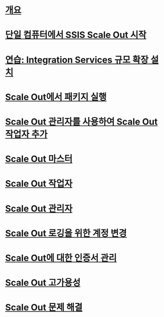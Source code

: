 # [개요](integration-services-ssis-scale-out.md)
# [단일 컴퓨터에서 SSIS Scale Out 시작](get-started-with-ssis-scale-out-onebox.md)
# [연습: Integration Services 규모 확장 설치](walkthrough-set-up-integration-services-scale-out.md)
# [Scale Out에서 패키지 실행](run-packages-in-integration-services-ssis-scale-out.md)
# [Scale Out 관리자를 사용하여 Scale Out 작업자 추가](add-scale-out-worker.md)
# [Scale Out 마스터](integration-services-ssis-scale-out-master.md)
# [Scale Out 작업자](integration-services-ssis-scale-out-worker.md)
# [Scale Out 관리자](integration-services-ssis-scale-out-manager.md)
# [Scale Out 로깅을 위한 계정 변경](change-logdb-account.md)
# [Scale Out에 대한 인증서 관리](deal-with-certificates-in-ssis-scale-out.md)
# [Scale Out 고가용성](scale-out-support-for-high-availability.md)
# [Scale Out 문제 해결](troubleshooting-scale-out.md)